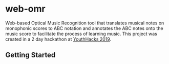 # web-omr
Web-based Optical Music Recognition tool that translates musical notes on monophonic scores to ABC notation and annotates the ABC notes onto the music score to facilitate the process of learning music.
This project was created in a 2 day hackathon at [YouthHacks 2019](https://youthhacks.org/). 

## Getting Started

<!--stackedit_data:
eyJoaXN0b3J5IjpbMTAzMzE3NDAyMV19
-->